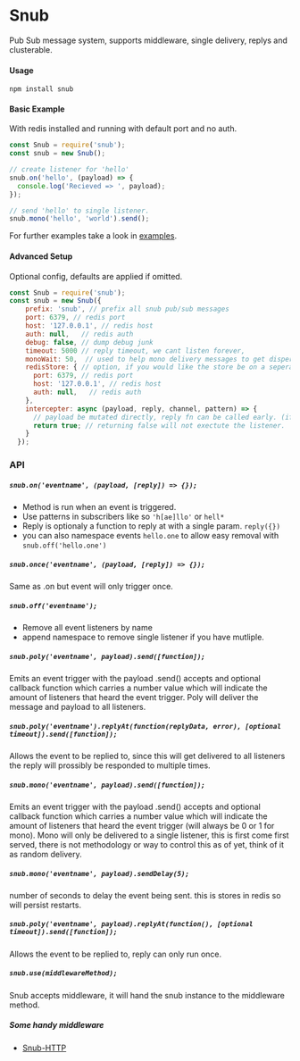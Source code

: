 # Snub

Pub Sub message system, supports middleware, single delivery, replys and clusterable.

#### Usage

`npm install snub`

#### Basic Example

With redis installed and running with default port and no auth.

```javascript
const Snub = require('snub');
const snub = new Snub();

// create listener for 'hello'
snub.on('hello', (payload) => {
  console.log('Recieved => ', payload);
});

// send 'hello' to single listener.
snub.mono('hello', 'world').send();
```

For further examples take a look in [examples](/examples).

#### Advanced Setup

Optional config, defaults are applied if omitted.

```javascript
const Snub = require('snub');
const snub = new Snub({
    prefix: 'snub', // prefix all snub pub/sub messages
    port: 6379, // redis port
    host: '127.0.0.1', // redis host
    auth: null,   // redis auth
    debug: false, // dump debug junk
    timeout: 5000 // reply timeout, we cant listen forever,
    monoWait: 50,  // used to help mono delivery messages to get dispersed evenlyish, this is a max wait time. will randomize between 0-monoWait, if you have small amount of instances set this low. poly does not use this value.
    redisStore: { // option, if you would like the store be on a seperate instanc from pub/sub activity
      port: 6379, // redis port
      host: '127.0.0.1', // redis host
      auth: null,   // redis auth
    },
    intercepter: async (payload, reply, channel, pattern) => {
      // payload be mutated directly, reply fn can be called early. (if you reply and return true you might have an uninteded outcome)
      return true; // returning false will not exectute the listener.
    }
  });
```

### API

##### `snub.on('eventname', (payload, [reply]) => {});`

- Method is run when an event is triggered.
- Use patterns in subscribers like so `'h[ae]llo'` or `hell*`
- Reply is optionaly a function to reply at with a single param. `reply({})`
- you can also namespace events `hello.one` to allow easy removal with `snub.off('hello.one')`

##### `snub.once('eventname', (payload, [reply]) => {});`

Same as .on but event will only trigger once.

##### `snub.off('eventname');`

- Remove all event listeners by name
- append namespace to remove single listener if you have mutliple.

##### `snub.poly('eventname', payload).send([function]);`

Emits an event trigger with the payload .send() accepts and optional callback function which carries a number value which will indicate the amount of listeners that heard the event trigger. Poly will deliver the message and payload to all listeners.

##### `snub.poly('eventname').replyAt(function(replyData, error), [optional timeout]).send([function]);`

Allows the event to be replied to, since this will get delivered to all listeners the reply will prossibly be responded to multiple times.

##### `snub.mono('eventname', payload).send([function]);`

Emits an event trigger with the payload .send() accepts and optional callback function which carries a number value which will indicate the amount of listeners that heard the event trigger (will always be 0 or 1 for mono). Mono will only be delivered to a single listener, this is first come first served, there is not methodology or way to control this as of yet, think of it as random delivery.

##### `snub.mono('eventname', payload).sendDelay(5);`

number of seconds to delay the event being sent. this is stores in redis so will persist restarts.

##### `snub.poly('eventname', payload).replyAt(function(), [optional timeout]).send([function]);`

Allows the event to be replied to, reply can only run once.

##### `snub.use(middlewareMethod);`

Snub accepts middleware, it will hand the snub instance to the middleware method.

##### Some handy middleware

- [Snub-HTTP](https://github.com/cokeeffekt/snub-http)
